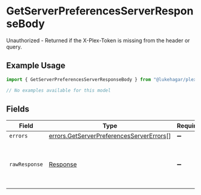 # GetServerPreferencesServerResponseBody

Unauthorized - Returned if the X-Plex-Token is missing from the header or query.

## Example Usage

```typescript
import { GetServerPreferencesServerResponseBody } from "@lukehagar/plexjs/sdk/models/errors";

// No examples available for this model
```

## Fields

| Field                                                                                                       | Type                                                                                                        | Required                                                                                                    | Description                                                                                                 |
| ----------------------------------------------------------------------------------------------------------- | ----------------------------------------------------------------------------------------------------------- | ----------------------------------------------------------------------------------------------------------- | ----------------------------------------------------------------------------------------------------------- |
| `errors`                                                                                                    | [errors.GetServerPreferencesServerErrors](../../../sdk/models/errors/getserverpreferencesservererrors.md)[] | :heavy_minus_sign:                                                                                          | N/A                                                                                                         |
| `rawResponse`                                                                                               | [Response](https://developer.mozilla.org/en-US/docs/Web/API/Response)                                       | :heavy_minus_sign:                                                                                          | Raw HTTP response; suitable for custom response parsing                                                     |